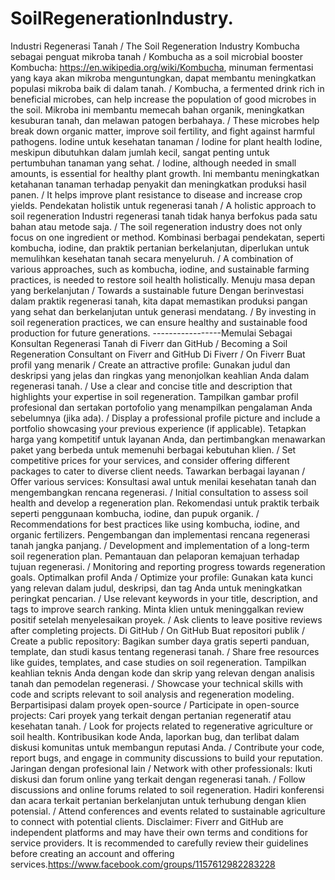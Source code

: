 # SoilRegenerationIndustry.
Industri Regenerasi Tanah / The Soil Regeneration Industry
Kombucha sebagai penguat mikroba tanah / Kombucha as a soil microbial booster
Kombucha: https://en.wikipedia.org/wiki/Kombucha, minuman fermentasi yang kaya akan mikroba menguntungkan, dapat membantu meningkatkan populasi mikroba baik di dalam tanah. / Kombucha, a fermented drink rich in beneficial microbes, can help increase the population of good microbes in the soil.
Mikroba ini membantu memecah bahan organik, meningkatkan kesuburan tanah, dan melawan patogen berbahaya. / These microbes help break down organic matter, improve soil fertility, and fight against harmful pathogens.
Iodine untuk kesehatan tanaman / Iodine for plant health
Iodine, meskipun dibutuhkan dalam jumlah kecil, sangat penting untuk pertumbuhan tanaman yang sehat. / Iodine, although needed in small amounts, is essential for healthy plant growth.
Ini membantu meningkatkan ketahanan tanaman terhadap penyakit dan meningkatkan produksi hasil panen. / It helps improve plant resistance to disease and increase crop yields.
Pendekatan holistik untuk regenerasi tanah / A holistic approach to soil regeneration
Industri regenerasi tanah tidak hanya berfokus pada satu bahan atau metode saja. / The soil regeneration industry does not only focus on one ingredient or method.
Kombinasi berbagai pendekatan, seperti kombucha, iodine, dan praktik pertanian berkelanjutan, diperlukan untuk memulihkan kesehatan tanah secara menyeluruh. / A combination of various approaches, such as kombucha, iodine, and sustainable farming practices, is needed to restore soil health holistically.
Menuju masa depan yang berkelanjutan / Towards a sustainable future
Dengan berinvestasi dalam praktik regenerasi tanah, kita dapat memastikan produksi pangan yang sehat dan berkelanjutan untuk generasi mendatang. / By investing in soil regeneration practices, we can ensure healthy and sustainable food production for future generations.
-----------------Memulai Sebagai Konsultan Regenerasi Tanah di Fiverr dan GitHub / Becoming a Soil Regeneration Consultant on Fiverr and GitHub
Di Fiverr / On Fiverr
Buat profil yang menarik / Create an attractive profile:
Gunakan judul dan deskripsi yang jelas dan ringkas yang menonjolkan keahlian Anda dalam regenerasi tanah. / Use a clear and concise title and description that highlights your expertise in soil regeneration.
Tampilkan gambar profil profesional dan sertakan portofolio yang menampilkan pengalaman Anda sebelumnya (jika ada). / Display a professional profile picture and include a portfolio showcasing your previous experience (if applicable).
Tetapkan harga yang kompetitif untuk layanan Anda, dan pertimbangkan menawarkan paket yang berbeda untuk memenuhi berbagai kebutuhan klien. / Set competitive prices for your services, and consider offering different packages to cater to diverse client needs.
Tawarkan berbagai layanan / Offer various services:
Konsultasi awal untuk menilai kesehatan tanah dan mengembangkan rencana regenerasi. / Initial consultation to assess soil health and develop a regeneration plan.
Rekomendasi untuk praktik terbaik seperti penggunaan kombucha, iodine, dan pupuk organik. / Recommendations for best practices like using kombucha, iodine, and organic fertilizers.
Pengembangan dan implementasi rencana regenerasi tanah jangka panjang. / Development and implementation of a long-term soil regeneration plan.
Pemantauan dan pelaporan kemajuan terhadap tujuan regenerasi. / Monitoring and reporting progress towards regeneration goals.
Optimalkan profil Anda / Optimize your profile:
Gunakan kata kunci yang relevan dalam judul, deskripsi, dan tag Anda untuk meningkatkan peringkat pencarian. / Use relevant keywords in your title, description, and tags to improve search ranking.
Minta klien untuk meninggalkan review positif setelah menyelesaikan proyek. / Ask clients to leave positive reviews after completing projects.
Di GitHub / On GitHub
Buat repositori publik / Create a public repository:
Bagikan sumber daya gratis seperti panduan, template, dan studi kasus tentang regenerasi tanah. / Share free resources like guides, templates, and case studies on soil regeneration.
Tampilkan keahlian teknis Anda dengan kode dan skrip yang relevan dengan analisis tanah dan pemodelan regenerasi. / Showcase your technical skills with code and scripts relevant to soil analysis and regeneration modeling.
Berpartisipasi dalam proyek open-source / Participate in open-source projects:
Cari proyek yang terkait dengan pertanian regeneratif atau kesehatan tanah. / Look for projects related to regenerative agriculture or soil health.
Kontribusikan kode Anda, laporkan bug, dan terlibat dalam diskusi komunitas untuk membangun reputasi Anda. / Contribute your code, report bugs, and engage in community discussions to build your reputation.
Jaringan dengan profesional lain / Network with other professionals:
Ikuti diskusi dan forum online yang terkait dengan regenerasi tanah. / Follow discussions and online forums related to soil regeneration.
Hadiri konferensi dan acara terkait pertanian berkelanjutan untuk terhubung dengan klien potensial. / Attend conferences and events related to sustainable agriculture to connect with potential clients.
Disclaimer:  Fiverr and GitHub are independent platforms and may have their own terms and conditions for service providers. It is recommended to carefully review their guidelines before creating an account and offering services.https://www.facebook.com/groups/1157612982283228
